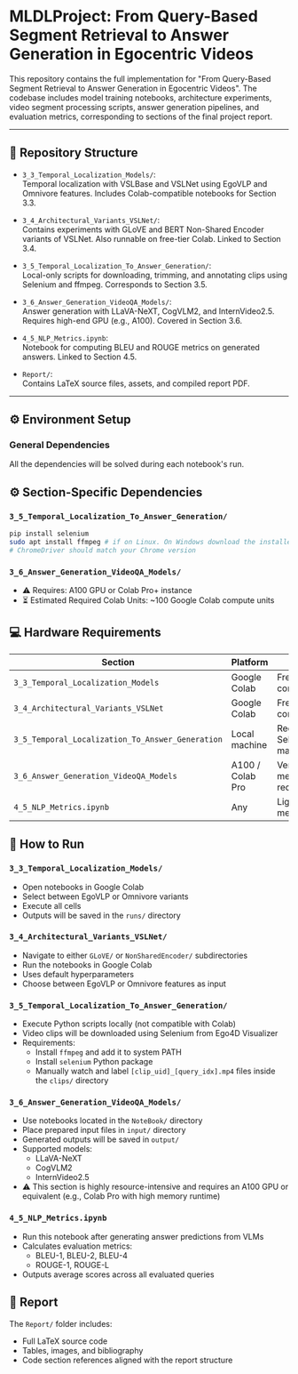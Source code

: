 # MLDLProject: From Query-Based Segment Retrieval to Answer Generation in Egocentric Videos

This repository contains the full implementation for "From Query-Based Segment Retrieval to Answer Generation in Egocentric
 Videos". The codebase includes model training notebooks, architecture experiments, video segment processing scripts, answer generation pipelines, and evaluation metrics, corresponding to sections of the final project report.

---

## 📁 Repository Structure

- `3_3_Temporal_Localization_Models/`:  
  Temporal localization with VSLBase and VSLNet using EgoVLP and Omnivore features. Includes Colab-compatible notebooks for Section 3.3.

- `3_4_Architectural_Variants_VSLNet/`:  
  Contains experiments with GLoVE and BERT Non-Shared Encoder variants of VSLNet. Also runnable on free-tier Colab. Linked to Section 3.4.

- `3_5_Temporal_Localization_To_Answer_Generation/`:  
  Local-only scripts for downloading, trimming, and annotating clips using Selenium and ffmpeg. Corresponds to Section 3.5.

- `3_6_Answer_Generation_VideoQA_Models/`:  
  Answer generation with LLaVA-NeXT, CogVLM2, and InternVideo2.5. Requires high-end GPU (e.g., A100). Covered in Section 3.6.

- `4_5_NLP_Metrics.ipynb`:  
  Notebook for computing BLEU and ROUGE metrics on generated answers. Linked to Section 4.5.

- `Report/`:  
  Contains LaTeX source files, assets, and compiled report PDF.

---

## ⚙️ Environment Setup

### General Dependencies

All the dependencies will be solved during each notebook's run.

## ⚙️ Section-Specific Dependencies

### `3_5_Temporal_Localization_To_Answer_Generation/`

```bash
pip install selenium
sudo apt install ffmpeg # if on Linux. On Windows download the installer from official website.
# ChromeDriver should match your Chrome version
```

### `3_6_Answer_Generation_VideoQA_Models/`

- ⚠️ Requires: A100 GPU or Colab Pro+ instance
- ⏳ Estimated Required Colab Units: ~100 Google Colab compute units

## 💻 Hardware Requirements

| Section                                              | Platform         | Notes                                                  |
|------------------------------------------------------|------------------|--------------------------------------------------------|
| `3_3_Temporal_Localization_Models`                   | Google Colab     | Free-tier compatible                                   |
| `3_4_Architectural_Variants_VSLNet`                  | Google Colab     | Free-tier compatible                                   |
| `3_5_Temporal_Localization_To_Answer_Generation`     | Local machine     | Requires ffmpeg, Selenium, and manual labeling         |
| `3_6_Answer_Generation_VideoQA_Models`               | A100 / Colab Pro | Very high memory/compute requirements                  |
| `4_5_NLP_Metrics.ipynb`                              | Any              | Lightweight metric evaluation                          |

## 🚀 How to Run

### `3_3_Temporal_Localization_Models/`

- Open notebooks in Google Colab
- Select between EgoVLP or Omnivore variants
- Execute all cells
- Outputs will be saved in the `runs/` directory

### `3_4_Architectural_Variants_VSLNet/`

- Navigate to either `GLoVE/` or `NonSharedEncoder/` subdirectories
- Run the notebooks in Google Colab
- Uses default hyperparameters
- Choose between EgoVLP or Omnivore features as input

### `3_5_Temporal_Localization_To_Answer_Generation/`

- Execute Python scripts locally (not compatible with Colab)
- Video clips will be downloaded using Selenium from Ego4D Visualizer
- Requirements:
  - Install `ffmpeg` and add it to system PATH
  - Install `selenium` Python package
  - Manually watch and label `[clip_uid]_[query_idx].mp4` files inside the `clips/` directory

### `3_6_Answer_Generation_VideoQA_Models/`

- Use notebooks located in the `NoteBook/` directory
- Place prepared input files in `input/` directory
- Generated outputs will be saved in `output/`
- Supported models:
  - LLaVA-NeXT
  - CogVLM2
  - InternVideo2.5
- ⚠️ This section is highly resource-intensive and requires an A100 GPU or equivalent (e.g., Colab Pro with high memory runtime)

### `4_5_NLP_Metrics.ipynb`

- Run this notebook after generating answer predictions from VLMs
- Calculates evaluation metrics:
  - BLEU-1, BLEU-2, BLEU-4
  - ROUGE-1, ROUGE-L
- Outputs average scores across all evaluated queries

## 📄 Report

The `Report/` folder includes:

- Full LaTeX source code
- Tables, images, and bibliography
- Code section references aligned with the report structure
